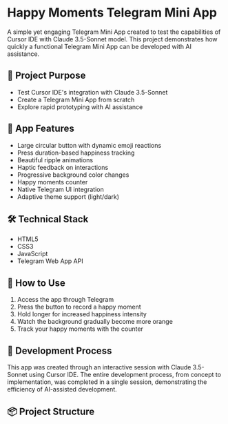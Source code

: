 # Happy Moments Telegram Mini App

A simple yet engaging Telegram Mini App created to test the capabilities of Cursor IDE with Claude 3.5-Sonnet model. This project demonstrates how quickly a functional Telegram Mini App can be developed with AI assistance.

## 🎯 Project Purpose

- Test Cursor IDE's integration with Claude 3.5-Sonnet
- Create a Telegram Mini App from scratch
- Explore rapid prototyping with AI assistance

## 🌟 App Features

- Large circular button with dynamic emoji reactions
- Press duration-based happiness tracking
- Beautiful ripple animations
- Haptic feedback on interactions
- Progressive background color changes
- Happy moments counter
- Native Telegram UI integration
- Adaptive theme support (light/dark)

## 🛠️ Technical Stack

- HTML5
- CSS3
- JavaScript
- Telegram Web App API

## 📱 How to Use

1. Access the app through Telegram
2. Press the button to record a happy moment
3. Hold longer for increased happiness intensity
4. Watch the background gradually become more orange
5. Track your happy moments with the counter

## 🚀 Development Process

This app was created through an interactive session with Claude 3.5-Sonnet using Cursor IDE. The entire development process, from concept to implementation, was completed in a single session, demonstrating the efficiency of AI-assisted development.

## 📦 Project Structure 